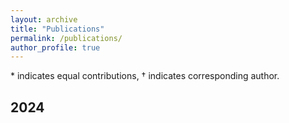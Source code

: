 ```yaml
---
layout: archive
title: "Publications"
permalink: /publications/
author_profile: true
---
```


  \* indicates equal contributions, † indicates corresponding author.

## 2024

